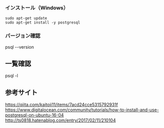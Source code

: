 ### インストール（Windows）
```
sudo apt-get update
sudo apt-get install -y postgresql
```
### バージョン確認
psql --version

## 一覧確認
psql -l









## 参考サイト
https://qiita.com/kaitoii11/items/7acd24cce5315792931f    
https://www.digitalocean.com/community/tutorials/how-to-install-and-use-postgresql-on-ubuntu-16-04    
http://ts0818.hatenablog.com/entry/2017/02/11/210104    
